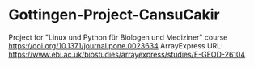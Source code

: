 # Gottingen-Project-CansuCakir
Project for "Linux und Python für Biologen und Mediziner" course
https://doi.org/10.1371/journal.pone.0023634
ArrayExpress URL: https://www.ebi.ac.uk/biostudies/arrayexpress/studies/E-GEOD-26104
